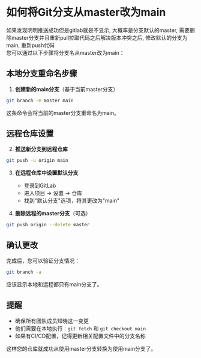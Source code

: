 # 如何将Git分支从master改为main
如果发现明明推送成功但是gitlab就是不显示, 大概率是分支默认的master, 需要删除master分支并且重新pull拉取代码之后解决版本冲突之后, 修改默认的分支为main, 重新push代码  
您可以通过以下步骤将分支名从master改为main：

## 本地分支重命名步骤

1. **创建新的main分支**（基于当前master分支）
```bash
git branch -m master main
```

这条命令会将当前的master分支重命名为main。

## 远程仓库设置

2. **推送新分支到远程仓库**
```bash
git push -u origin main
```

3. **在远程仓库中设置默认分支**
   - 登录到GitLab
   - 进入项目 → 设置 → 仓库
   - 找到"默认分支"选项，将其更改为"main"

4. **删除远程的master分支**（可选）
```bash
git push origin --delete master
```

## 确认更改

完成后，您可以验证分支情况：
```bash
git branch -a
```

应该显示本地和远程都只有main分支了。

## 提醒

- 确保所有团队成员知晓这一变更
- 他们需要在本地执行：`git fetch` 和 `git checkout main` 
- 如果有CI/CD配置，记得更新相关配置文件中的分支名称

这样您的仓库就成功从使用master分支转换为使用main分支了。